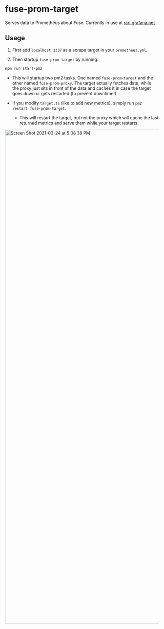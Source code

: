# fuse-prom-target
Serves data to Prometheus about Fuse. Currently in use at [rari.grafana.net](https://rari.grafana.net)

## Usage

1. First add `localhost:1337` as a scrape target in your `prometheus.yml`.

2. Then startup `fuse-prom-target` by running:

```bash
npm run start-pm2
```

- This will startup two pm2 tasks. One named `fuse-prom-target` and the other named `fuse-prom-proxy`. The target actually fetches data, while the proxy just sits in front of the data and caches it in case the target goes down or gets restarted (to prevent downtime!)

- If you modify `target.ts` (like to add new metrics), simply run `pm2 restart fuse-prom-target`. 
  - This will restart the target, but not the proxy which will cache the last returned metrics and serve them while your target restarts.

<img width="1611" alt="Screen Shot 2021-03-24 at 5 08 39 PM" src="https://user-images.githubusercontent.com/26209401/112399514-95858900-8cc3-11eb-8c78-8e5b62f1d300.png">
